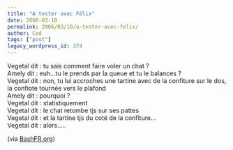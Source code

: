 ```yaml
---
title: "A tester avec Félix"
date: 2006-03-10
permalink: 2006/03/10/a-tester-avec-felix/
author: Ced
tags: ["post"]
legacy_wordpress_id: 374
---
```


Vegetal dit&nbsp;: tu sais comment faire voler un chat ?<br />
Amely dit&nbsp;: euh...tu le prends par la queue et tu le balances ?<br />
Vegetal dit&nbsp;: non, tu lui accroches une tartine avec de la confiture sur le dos, la confiote tournée vers le plafond<br />
Amely dit&nbsp;: pourquoi ?<br />
Vegetal dit&nbsp;: statistiquement<br />
Vegetal dit&nbsp;: le chat retombe tjs sur ses pattes<br />
Vegetal dit&nbsp;: et la tartine tjs du coté de la confiture...<br />
Vegetal dit&nbsp;: alors.....<br />

(via <a href="http://www.bashfr.org/" hreflang="fr">BashFR.org</a>)

<!-- excerpt -->
